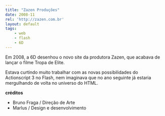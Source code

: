 ```yaml
---
title: "Zazen Produções"
date: 2008-11
rel: 'http://zazen.com.br'
layout: default
tags:
	- web
	- flash
	- 6D
---
```


Em 2008, a 6D desenhou o novo site da produtora Zazen, que acabava de lançar o filme Tropa de Elite.

Estava curtindo muito trabalhar com as novas possibilidades do Actionscript 3 no Flash, nem imaginava que no ano seguinte já estaria mergulhando de volta no universo do HTML.

**créditos**

- Bruno Fraga / Direção de Arte
- Marlus / Design e desenvolvimento